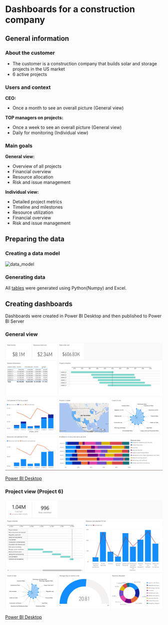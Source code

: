 # Dashboards for a construction company

## General information

### About the customer
- The customer is a construction company that builds solar and storage projects in the US market
- 6 active projects

### Users and context
**CEO:**
- Once a month to see an overall picture (General view)

**TOP managers on projects:**
- Once a week to see an overall picture (General view)
- Daily for monitoring (Individual view)

### Main goals
**General view:**
- Overview of all projects
- Financial overview
- Resource allocation
- Risk and issue management

**Individual view:**
- Detailed project metrics
- Timeline and milestones
- Resource utilization
- Financial overview
- Risk and issue management

## Preparing the data

### Creating a data model
![data_model](https://github.com/HannaStselmashok/construction_energy/assets/99286647/d46cbe20-c271-46cb-b37a-79c1219772d6)

### Generating data
All [tables](data) were generated using Python(Numpy) and Excel.

## Creating dashboards
Dashboards were created in Power BI Desktop and then published to Power BI Server
### General view
![general_view_1](general_view_1.png)
![general_view_2](general_view_2.png)

[Power BI Desktop](energy.pbix)

### Project view (Project 6)
![project_view](project_view_1.png)

[Power BI Desktop](project_6.pbix)
